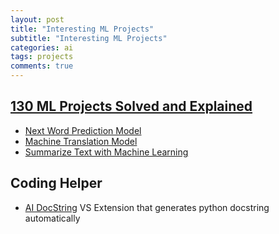 ```yaml
---
layout: post
title: "Interesting ML Projects"
subtitle: "Interesting ML Projects"
categories: ai
tags: projects
comments: true
---
```


## [130 ML Projects Solved and Explained](https://medium.com/the-innovation/130-machine-learning-projects-solved-and-explained-605d188fb392)
* [Next Word Prediction Model](https://thecleverprogrammer.com/2020/07/20/next-word-prediction-model/)
* [Machine Translation Model](https://thecleverprogrammer.com/2020/07/28/machine-translation-model/)
* [Summarize Text with Machine Learning](https://thecleverprogrammer.com/2020/08/24/summarize-text-with-machine-learning/)

## Coding Helper
* [AI DocString](https://github.com/graykode/ai-docstring) VS Extension that generates
python docstring automatically 
